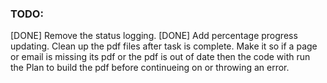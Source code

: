 ### TODO:

[DONE] Remove the status logging.
[DONE] Add percentage progress updating.
Clean up the pdf files after task is complete.
Make it so if a page or email is missing its pdf or the pdf is out of date then the code with run the Plan to build the pdf before continueing on or throwing an error.
